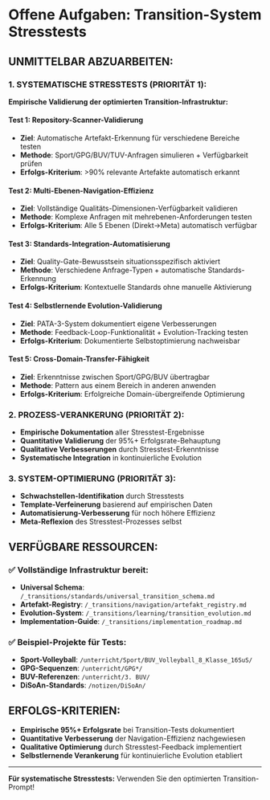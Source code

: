 # Offene Aufgaben: Transition-System Stresstests

## UNMITTELBAR ABZUARBEITEN:

### 1. SYSTEMATISCHE STRESSTESTS (PRIORITÄT 1):
**Empirische Validierung der optimierten Transition-Infrastruktur:**

#### Test 1: Repository-Scanner-Validierung
- **Ziel**: Automatische Artefakt-Erkennung für verschiedene Bereiche testen
- **Methode**: Sport/GPG/BUV/TUV-Anfragen simulieren + Verfügbarkeit prüfen
- **Erfolgs-Kriterium**: >90% relevante Artefakte automatisch erkannt

#### Test 2: Multi-Ebenen-Navigation-Effizienz  
- **Ziel**: Vollständige Qualitäts-Dimensionen-Verfügbarkeit validieren
- **Methode**: Komplexe Anfragen mit mehrebenen-Anforderungen testen
- **Erfolgs-Kriterium**: Alle 5 Ebenen (Direkt→Meta) automatisch verfügbar

#### Test 3: Standards-Integration-Automatisierung
- **Ziel**: Quality-Gate-Bewusstsein situationsspezifisch aktiviert
- **Methode**: Verschiedene Anfrage-Typen + automatische Standards-Erkennung
- **Erfolgs-Kriterium**: Kontextuelle Standards ohne manuelle Aktivierung

#### Test 4: Selbstlernende Evolution-Validierung
- **Ziel**: PATA-3-System dokumentiert eigene Verbesserungen
- **Methode**: Feedback-Loop-Funktionalität + Evolution-Tracking testen
- **Erfolgs-Kriterium**: Dokumentierte Selbstoptimierung nachweisbar

#### Test 5: Cross-Domain-Transfer-Fähigkeit
- **Ziel**: Erkenntnisse zwischen Sport/GPG/BUV übertragbar
- **Methode**: Pattern aus einem Bereich in anderen anwenden
- **Erfolgs-Kriterium**: Erfolgreiche Domain-übergreifende Optimierung

### 2. PROZESS-VERANKERUNG (PRIORITÄT 2):
- **Empirische Dokumentation** aller Stresstest-Ergebnisse
- **Quantitative Validierung** der 95%+ Erfolgsrate-Behauptung  
- **Qualitative Verbesserungen** durch Stresstest-Erkenntnisse
- **Systematische Integration** in kontinuierliche Evolution

### 3. SYSTEM-OPTIMIERUNG (PRIORITÄT 3):
- **Schwachstellen-Identifikation** durch Stresstests
- **Template-Verfeinerung** basierend auf empirischen Daten
- **Automatisierung-Verbesserung** für noch höhere Effizienz
- **Meta-Reflexion** des Stresstest-Prozesses selbst

## VERFÜGBARE RESSOURCEN:

### ✅ Vollständige Infrastruktur bereit:
- **Universal Schema**: `/_transitions/standards/universal_transition_schema.md`
- **Artefakt-Registry**: `/_transitions/navigation/artefakt_registry.md`
- **Evolution-System**: `/_transitions/learning/transition_evolution.md`
- **Implementation-Guide**: `/_transitions/implementation_roadmap.md`

### ✅ Beispiel-Projekte für Tests:
- **Sport-Volleyball**: `/unterricht/Sport/BUV_Volleyball_8_Klasse_16SuS/`
- **GPG-Sequenzen**: `/unterricht/GPG*/`
- **BUV-Referenzen**: `/unterricht/3. BUV/`
- **DiSoAn-Standards**: `/notizen/DiSoAn/`

## ERFOLGS-KRITERIEN:
- **Empirische 95%+ Erfolgsrate** bei Transition-Tests dokumentiert
- **Quantitative Verbesserung** der Navigation-Effizienz nachgewiesen
- **Qualitative Optimierung** durch Stresstest-Feedback implementiert
- **Selbstlernende Verankerung** für kontinuierliche Evolution etabliert

---
**Für systematische Stresstests:** Verwenden Sie den optimierten Transition-Prompt!